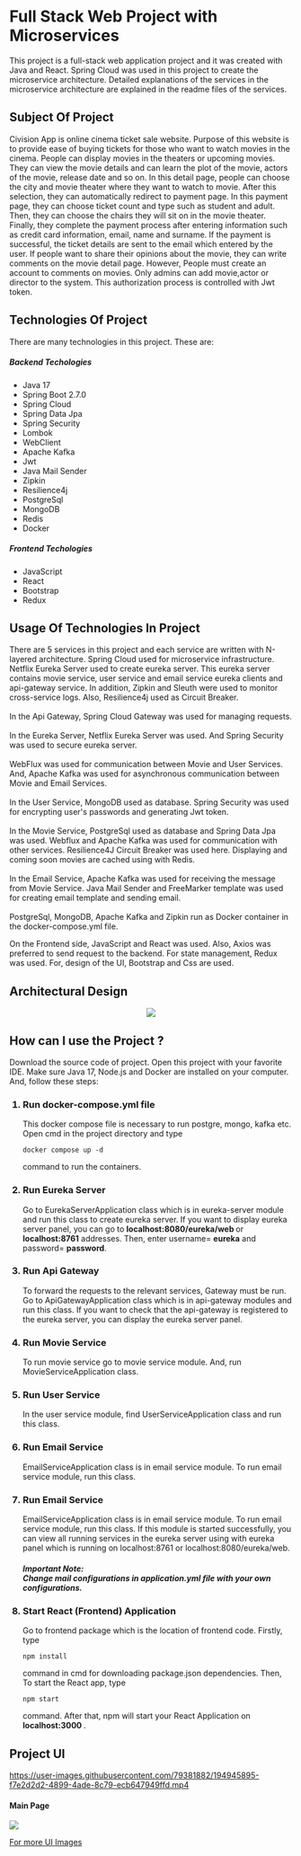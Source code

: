 # Full Stack Web Project with Microservices
This project is a full-stack web application project
and it was created with Java and React. 
Spring Cloud was used in this project to create
the microservice architecture. Detailed explanations
of the services in the microservice architecture 
are explained in the readme files of the services.

## Subject Of Project
Civision App is online cinema ticket sale website. Purpose of 
this website is to provide ease of buying tickets for those who 
want to watch movies in the cinema. People can display movies in the theaters or
upcoming movies. They can view the movie details and can learn the plot of the movie, 
actors of the movie, release date and so on. In this detail page, people can choose the city
and movie theater where they want to watch to movie. After this selection, they can automatically
redirect to payment page. In this payment page, they can choose ticket count and type such as 
student and adult. Then, they can choose the chairs they will sit on in the movie theater.
Finally, they complete the payment process after entering information
such as credit card information, email, name and surname.
If the payment is successful, the ticket details are sent to the email which entered by the user.
If people want to share their opinions about the movie, they can write comments on the movie detail page.
However, People must create an account to comments on movies. Only admins
can add movie,actor or director to the system. This authorization process is controlled
with Jwt token.

## Technologies Of Project
There are many technologies in this project. These are:
<h5> Backend Techologies </h5>
<ul>
    <li>Java 17</li>
    <li>Spring Boot 2.7.0 </li>
    <li>Spring Cloud</li>
    <li>Spring Data Jpa</li>
    <li>Spring Security</li>
    <li>Lombok</li>
    <li>WebClient</li>
    <li>Apache Kafka</li>
    <li>Jwt</li>
    <li>Java Mail Sender</li>
    <li>Zipkin</li>
    <li>Resilience4j</li>
    <li>PostgreSql</li>
    <li>MongoDB</li>
    <li>Redis</li>
    <li>Docker</li>
</ul>
<h5> Frontend Techologies </h5>
<ul>
    <li>JavaScript</li>
    <li>React</li>
    <li>Bootstrap</li>
    <li>Redux</li>
</ul>

## Usage Of Technologies In Project
There are 5 services in this project and each service 
are written with N-layered architecture. Spring Cloud
used for microservice infrastructure.
Netflix Eureka Server used to create eureka server. This 
eureka server contains movie service, user service and email service
eureka clients and api-gateway service. In addition,
Zipkin and Sleuth were used to monitor cross-service logs. Also,
Resilience4j used as Circuit Breaker.
<br>
<br>
In the Api Gateway, Spring Cloud Gateway was used for managing
requests.
<br>
<br>
In the Eureka Server, Netflix Eureka Server was used. And Spring
Security was used to secure eureka server.
<br>
<br>
WebFlux was used for communication between Movie and User Services.
And, Apache Kafka was used for asynchronous communication
between Movie and Email Services.
<br>
<br>
In the User Service, MongoDB used as database. Spring Security
was used for encrypting user's passwords and generating Jwt token.
<br>
<br>
In the Movie Service, PostgreSql used as database and Spring Data Jpa
was used. Webflux and Apache Kafka was used for communication with other services.
Resilience4J Circuit Breaker was used here. Displaying and coming soon movies
are cached using with Redis.
<br>
<br>
In the Email Service, Apache Kafka was used for receiving the 
message from Movie Service. Java Mail Sender and FreeMarker template 
was used for creating email template and sending email.
<br>
<br>
PostgreSql, MongoDB, Apache Kafka and Zipkin run as Docker container
in the docker-compose.yml file.

On the Frontend side, JavaScript and React was used. Also,
Axios was preferred to send request to the backend. For state management,
Redux was used. For, design of the UI, Bootstrap and Css are used.

## Architectural Design
<p align="center">
    <img src="architectural_design.jpeg" />
</p>

## How can I use the Project ?
Download the source code of project. Open this project with your 
favorite IDE. Make sure Java 17, Node.js and Docker are installed on
your computer. And, follow these steps:

<ol>
    <h3> <li>Run docker-compose.yml file</li> </h3>
<p>
This docker compose file is necessary to run postgre, mongo, 
kafka etc. Open cmd in the project directory and type

    docker compose up -d

command to run the containers.
</p>

 <h3> <li>Run Eureka Server</li> </h3>
<p>
    Go to EurekaServerApplication class which is in eureka-server module
and run this class to create eureka server. If you want to display
eureka server panel, you can go to <b>localhost:8080/eureka/web </b> or
<b>localhost:8761</b> addresses. Then, enter username= <b>eureka</b> and 
password= <b>password</b>.

</p>

 <h3> <li>Run Api Gateway</li> </h3>
<p>
   To forward the requests to the relevant services, Gateway must be 
run. Go to ApiGatewayApplication class which is in api-gateway modules
and run this class. If you want to check that the api-gateway is registered 
to the eureka server, you can display the eureka server panel.
</p>

 <h3> <li>Run Movie Service</li> </h3>
<p> 
To run movie service go to movie service module. And, run 
MovieServiceApplication class.
</p>

<h3> <li>Run User Service</li> </h3>
<p> 
In the user service module, find UserServiceApplication class and run this
class.
</p>

<h3> <li>Run Email Service</li> </h3>
<p> 
EmailServiceApplication class is in email service module. To run email service module,
run this class.
</p>

<h3> <li>Run Email Service</li> </h3>
<p> 
EmailServiceApplication class is in email service module. To run email service module,
run this class. If this module is started successfully, you can view 
all running services in the eureka server using with eureka panel which is
running on localhost:8761 or localhost:8080/eureka/web.
</p>
<h5>Important Note: <br>
Change mail configurations in application.yml file with your own configurations.
</h5>

<h3> <li>Start React (Frontend) Application</li> </h3>
<p> 
Go to frontend package which is the location of frontend code.
Firstly, type

    npm install

command in cmd for downloading package.json dependencies. Then, To start
the React app, type

    npm start

command. After that, npm will start your React Application
on <b> localhost:3000 </b>.

</p>


</ol>


## Project UI

https://user-images.githubusercontent.com/79381882/194945895-f7e2d2d2-4899-4ade-8c79-ecb647949ffd.mp4

<h4>Main Page</h4>

<img src="homa_page.jpg">

[For more UI Images](https://github.com/VonHumbolt/CivisionMicroserviceProject/tree/main/frontend)
